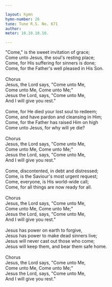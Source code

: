 ```yaml
---

layout: hymn
hymn-number: 26
tune: Tune R.S. No. 671
author: 
meter: 10.10.10.10.

---
```

"Come," is the sweet invitation of grace;<br>Come unto Jesus, the soul's resting place;<br>Come, for His suffering for sinners is done;<br>Come, for the Father's well pleased in His Son.<br><br>Chorus<br>Jesus, the Lord says, "Come unto Me,<br>Come unto Me, Come unto Me;"<br>Jesus the Lord, says, "Come unto Me,<br>And I will give you rest."<br><br>Come, for He died your lost soul to redeem;<br>Come, and have pardon and cleansing in Him;<br>Come, for the Father has raised Him on high<br>Come unto Jesus, for why will ye die?<br><br>Chorus<br>Jesus, the Lord says, "Come unto Me,<br>Come unto Me, Come unto Me;"<br>Jesus the Lord, says, "Come unto Me,<br>And I will give you rest."<br><br>Come, discontented, in debt and distressed;<br>Come, is the Saviour's most urgent request;<br>Come, everyone, is His world-wide call;<br>Come, for all things are now ready for all.<br><br>Chorus<br>Jesus, the Lord says, "Come unto Me,<br>Come unto Me, Come unto Me;"<br>Jesus the Lord, says, "Come unto Me,<br>And I will give you rest."<br><br>Jesus has power on earth to forgive,<br>Jesus has power to make dead sinners live;<br>Jesus will never cast out those who come;<br>Jesus will keep them, and bear them safe home.<br><br>Chorus<br>Jesus, the Lord says, "Come unto Me,<br>Come unto Me, Come unto Me;"<br>Jesus the Lord, says, "Come unto Me,<br>And I will give you rest."<br><br><br>
